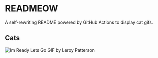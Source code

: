 # READMEOW

A self-rewriting README powered by GitHub Actions to display cat gifs.

## Cats

![Im Ready Lets Go GIF by Leroy Patterson](https://media2.giphy.com/media/CjmvTCZf2U3p09Cn0h/200.gif?cid=9acd02da3rogor8mxkwicoqldhdmhugat91e6e5punw7ddas&ep=v1_gifs_search&rid=200.gif&ct=g)
